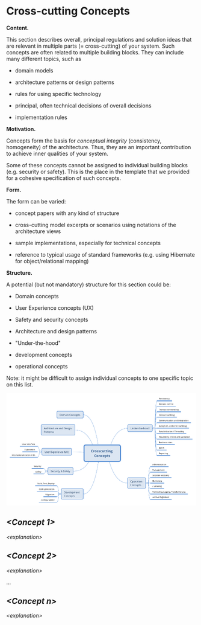 Cross-cutting Concepts 
======================

**Content.**

This section describes overall, principal regulations and solution ideas
that are relevant in multiple parts (= cross-cutting) of your system.
Such concepts are often related to multiple building blocks. They can
include many different topics, such as

-   domain models

-   architecture patterns or design patterns

-   rules for using specific technology

-   principal, often technical decisions of overall decisions

-   implementation rules

**Motivation.**

Concepts form the basis for *conceptual integrity* (consistency,
homogeneity) of the architecture. Thus, they are an important
contribution to achieve inner qualities of your system.

Some of these concepts cannot be assigned to individual building blocks
(e.g. security or safety). This is the place in the template that we
provided for a cohesive specification of such concepts.

**Form.**

The form can be varied:

-   concept papers with any kind of structure

-   cross-cutting model excerpts or scenarios using notations of the
    architecture views

-   sample implementations, especially for technical concepts

-   reference to typical usage of standard frameworks (e.g. using
    Hibernate for object/relational mapping)

**Structure.**

A potential (but not mandatory) structure for this section could be:

-   Domain concepts

-   User Experience concepts (UX)

-   Safety and security concepts

-   Architecture and design patterns

-   "Under-the-hood"

-   development concepts

-   operational concepts

Note: it might be difficult to assign individual concepts to one
specific topic on this list.

![Possible topics for crosscutting concepts](./images/08-Crosscutting-Concepts-Structure-EN.png)

*&lt;Concept 1&gt;* 
-------------------

*&lt;explanation&gt;*

*&lt;Concept 2&gt;* 
-------------------

*&lt;explanation&gt;*

…

*&lt;Concept n&gt;* 
-------------------

*&lt;explanation&gt;*
